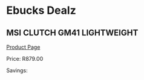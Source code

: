 
# Ebucks Dealz
## MSI CLUTCH GM41 LIGHTWEIGHT
[Product Page](https://www.ebucks.com/web/shop/productSelected.do?prodId=1222147306&catId=365757697)

Price: R879.00

Savings: 


	